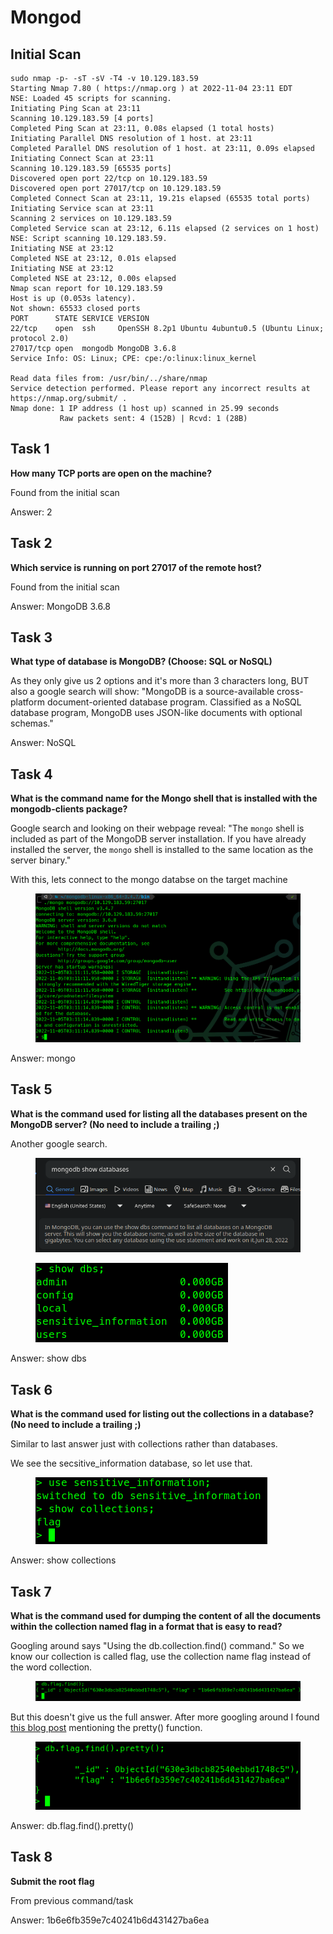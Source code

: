 # Mongod

## Initial Scan

```
sudo nmap -p- -sT -sV -T4 -v 10.129.183.59
Starting Nmap 7.80 ( https://nmap.org ) at 2022-11-04 23:11 EDT
NSE: Loaded 45 scripts for scanning.
Initiating Ping Scan at 23:11
Scanning 10.129.183.59 [4 ports]
Completed Ping Scan at 23:11, 0.08s elapsed (1 total hosts)
Initiating Parallel DNS resolution of 1 host. at 23:11
Completed Parallel DNS resolution of 1 host. at 23:11, 0.09s elapsed
Initiating Connect Scan at 23:11
Scanning 10.129.183.59 [65535 ports]
Discovered open port 22/tcp on 10.129.183.59
Discovered open port 27017/tcp on 10.129.183.59
Completed Connect Scan at 23:11, 19.21s elapsed (65535 total ports)
Initiating Service scan at 23:11
Scanning 2 services on 10.129.183.59
Completed Service scan at 23:12, 6.11s elapsed (2 services on 1 host)
NSE: Script scanning 10.129.183.59.
Initiating NSE at 23:12
Completed NSE at 23:12, 0.01s elapsed
Initiating NSE at 23:12
Completed NSE at 23:12, 0.00s elapsed
Nmap scan report for 10.129.183.59
Host is up (0.053s latency).
Not shown: 65533 closed ports
PORT      STATE SERVICE VERSION
22/tcp    open  ssh     OpenSSH 8.2p1 Ubuntu 4ubuntu0.5 (Ubuntu Linux; protocol 2.0)
27017/tcp open  mongodb MongoDB 3.6.8
Service Info: OS: Linux; CPE: cpe:/o:linux:linux_kernel

Read data files from: /usr/bin/../share/nmap
Service detection performed. Please report any incorrect results at https://nmap.org/submit/ .
Nmap done: 1 IP address (1 host up) scanned in 25.99 seconds
           Raw packets sent: 4 (152B) | Rcvd: 1 (28B)
```

## Task 1

**How many TCP ports are open on the machine?**

Found from the initial scan

Answer: 2

## Task 2

**Which service is running on port 27017 of the remote host?**

Found from the initial scan

Answer: MongoDB 3.6.8

## Task 3

**What type of database is MongoDB? (Choose: SQL or NoSQL)**

As they only give us 2 options and it's more than 3 characters long, BUT also a google search will show: "MongoDB is a source-available cross-platform document-oriented database program. Classified as a NoSQL database program, MongoDB uses JSON-like documents with optional schemas."

Answer: NoSQL

## Task 4

**What is the command name for the Mongo shell that is installed with the mongodb-clients package?**

Google search and looking on their webpage reveal: "The `mongo` shell is included as part of the MongoDB server installation. If you have already installed the server, the `mongo` shell is installed to the same location as the server binary."

With this, lets connect to the mongo databse on the target machine

<figure><img src="../../../../.gitbook/assets/image (427).png" alt=""><figcaption></figcaption></figure>

Answer: mongo

## Task 5

**What is the command used for listing all the databases present on the MongoDB server? (No need to include a trailing ;)**

Another google search.

<figure><img src="../../../../.gitbook/assets/image (18).png" alt=""><figcaption></figcaption></figure>

<figure><img src="../../../../.gitbook/assets/image (112) (3).png" alt=""><figcaption></figcaption></figure>

Answer: show dbs

## Task 6

**What is the command used for listing out the collections in a database? (No need to include a trailing ;)**

Similar to last answer just with collections rather than databases.

We see the secsitive\_information database, so let use that.

<figure><img src="../../../../.gitbook/assets/image (426) (1).png" alt=""><figcaption></figcaption></figure>

Answer: show collections

## Task 7

**What is the command used for dumping the content of all the documents within the collection named flag in a format that is easy to read?**

Googling around says "Using the db.collection.find() command." So we know our collection is called flag, use the collection name flag instead of the word collection.

<figure><img src="../../../../.gitbook/assets/image (425).png" alt=""><figcaption></figcaption></figure>

But this doesn't give us the full answer. After more googling around I found [this blog post](https://roytuts.com/how-to-make-output-mongodb-find-readable-in-shell/) mentioning the pretty() function.

<figure><img src="../../../../.gitbook/assets/image (424).png" alt=""><figcaption></figcaption></figure>

Answer: db.flag.find().pretty()



## Task 8

**Submit the root flag**

From previous command/task

Answer: 1b6e6fb359e7c40241b6d431427ba6ea
